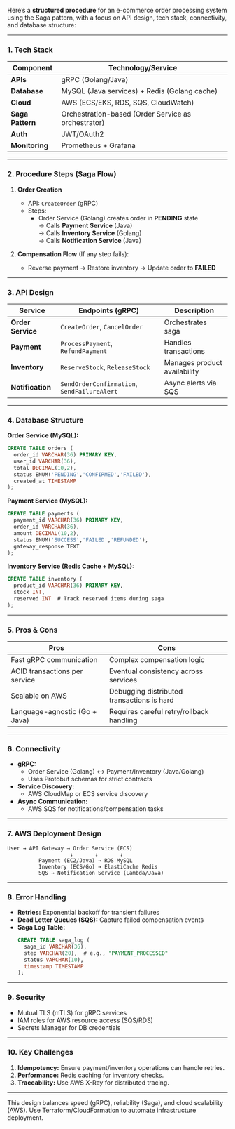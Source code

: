 Here’s a **structured procedure** for an e-commerce order processing system using the Saga pattern, with a focus on API design, tech stack, connectivity, and database structure:

---

### **1. Tech Stack**
| Component       | Technology/Service               |
|-----------------|-----------------------------------|
| **APIs**        | gRPC (Golang/Java)               |
| **Database**    | MySQL (Java services) + Redis (Golang cache) |
| **Cloud**       | AWS (ECS/EKS, RDS, SQS, CloudWatch) |
| **Saga Pattern**| Orchestration-based (Order Service as orchestrator) |
| **Auth**        | JWT/OAuth2                       |
| **Monitoring**  | Prometheus + Grafana             |

---

### **2. Procedure Steps (Saga Flow)**
1. **Order Creation**  
   - API: `CreateOrder` (gRPC)  
   - Steps:  
     - Order Service (Golang) creates order in **PENDING** state  
     → Calls **Payment Service** (Java)  
     → Calls **Inventory Service** (Golang)  
     → Calls **Notification Service** (Java)  

2. **Compensation Flow** (If any step fails):  
   - Reverse payment → Restore inventory → Update order to **FAILED**  

---

### **3. API Design**
| Service           | Endpoints (gRPC)                          | Description                          |
|-------------------|-------------------------------------------|--------------------------------------|
| **Order Service** | `CreateOrder`, `CancelOrder`              | Orchestrates saga                    |
| **Payment**       | `ProcessPayment`, `RefundPayment`         | Handles transactions                 |
| **Inventory**     | `ReserveStock`, `ReleaseStock`            | Manages product availability         |
| **Notification**  | `SendOrderConfirmation`, `SendFailureAlert` | Async alerts via SQS                 |

---

### **4. Database Structure**
**Order Service (MySQL):**
```sql
CREATE TABLE orders (
  order_id VARCHAR(36) PRIMARY KEY,
  user_id VARCHAR(36),
  total DECIMAL(10,2),
  status ENUM('PENDING','CONFIRMED','FAILED'),
  created_at TIMESTAMP
);
```

**Payment Service (MySQL):**
```sql
CREATE TABLE payments (
  payment_id VARCHAR(36) PRIMARY KEY,
  order_id VARCHAR(36),
  amount DECIMAL(10,2),
  status ENUM('SUCCESS','FAILED','REFUNDED'),
  gateway_response TEXT
);
```

**Inventory Service (Redis Cache + MySQL):**
```sql
CREATE TABLE inventory (
  product_id VARCHAR(36) PRIMARY KEY,
  stock INT,
  reserved INT  # Track reserved items during saga
);
```

---

### **5. Pros & Cons**
| **Pros**                              | **Cons**                                  |
|---------------------------------------|-------------------------------------------|
| Fast gRPC communication               | Complex compensation logic               |
| ACID transactions per service         | Eventual consistency across services      |
| Scalable on AWS                       | Debugging distributed transactions is hard|
| Language-agnostic (Go + Java)         | Requires careful retry/rollback handling  |

---

### **6. Connectivity**
- **gRPC:**  
  - Order Service (Golang) ↔ Payment/Inventory (Java/Golang)  
  - Uses Protobuf schemas for strict contracts  
- **Service Discovery:**  
  - AWS CloudMap or ECS service discovery  
- **Async Communication:**  
  - AWS SQS for notifications/compensation tasks  

---

### **7. AWS Deployment Design**
```
User → API Gateway → Order Service (ECS)  
                    ↓       ↓       ↓  
          Payment (EC2/Java) → RDS MySQL  
          Inventory (ECS/Go) → ElastiCache Redis  
          SQS → Notification Service (Lambda/Java)  
```

---

### **8. Error Handling**
- **Retries:** Exponential backoff for transient failures  
- **Dead Letter Queues (SQS):** Capture failed compensation events  
- **Saga Log Table:**  
  ```sql
  CREATE TABLE saga_log (
    saga_id VARCHAR(36),
    step VARCHAR(20),  # e.g., "PAYMENT_PROCESSED"
    status VARCHAR(10),
    timestamp TIMESTAMP
  );
  ```

---

### **9. Security**
- Mutual TLS (mTLS) for gRPC services  
- IAM roles for AWS resource access (SQS/RDS)  
- Secrets Manager for DB credentials  

---

### **10. Key Challenges**
1. **Idempotency:** Ensure payment/inventory operations can handle retries.  
2. **Performance:** Redis caching for inventory checks.  
3. **Traceability:** Use AWS X-Ray for distributed tracing.  

---

This design balances speed (gRPC), reliability (Saga), and cloud scalability (AWS). Use Terraform/CloudFormation to automate infrastructure deployment.
